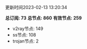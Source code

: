 更新时间2023-02-13 13:20:34

**总订阅: 73**
**总节点: 860**
**有效节点: 259**
- v2ray节点: 149
- ss节点: 108
- trojan节点: 2
